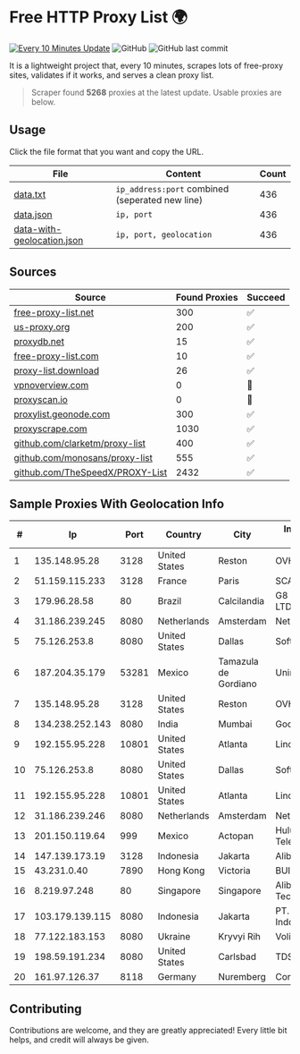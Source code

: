 
# Free HTTP Proxy List 🌍

[![Every 10 Minutes Update](https://github.com/mertguvencli/http-proxy-list/actions/workflows/main.yml/badge.svg?branch=main)](https://github.com/mertguvencli/http-proxy-list/actions/workflows/main.yml)
![GitHub](https://img.shields.io/github/license/mertguvencli/http-proxy-list)
![GitHub last commit](https://img.shields.io/github/last-commit/mertguvencli/http-proxy-list)

It is a lightweight project that, every 10 minutes, scrapes lots of free-proxy sites, validates if it works, and serves a clean proxy list.


> Scraper found **5268** proxies at the latest update. Usable proxies are below.

## Usage

Click the file format that you want and copy the URL.


|File|Content|Count|
|----|-------|-----|
|[data.txt](https://raw.githubusercontent.com/mertguvencli/http-proxy-list/main/proxy-list/data.txt)|`ip_address:port` combined (seperated new line)|436|
|[data.json](https://raw.githubusercontent.com/mertguvencli/http-proxy-list/main/proxy-list/data.json)|`ip, port`|436|
|[data-with-geolocation.json](https://raw.githubusercontent.com/mertguvencli/http-proxy-list/main/proxy-list/data-with-geolocation.json)|`ip, port, geolocation`|436|

## Sources

|Source|Found Proxies|Succeed|
|------|-------------|-------|
|[free-proxy-list.net](https://free-proxy-list.net)|300|✅|
|[us-proxy.org](https://www.us-proxy.org)|200|✅|
|[proxydb.net](http://proxydb.net)|15|✅|
|[free-proxy-list.com](https://free-proxy-list.com/?page=&port=&type%5B%5D=http&type%5B%5D=https&up_time=0&search=Search)|10|✅|
|[proxy-list.download](https://www.proxy-list.download/HTTP)|26|✅|
|[vpnoverview.com](https://vpnoverview.com/privacy/anonymous-browsing/free-proxy-servers)|0|🚫|
|[proxyscan.io](https://www.proxyscan.io)|0|🚫|
|[proxylist.geonode.com](https://proxylist.geonode.com/api/proxy-list?limit=300&page=1&sort_by=lastChecked&sort_type=desc&protocols=http,https)|300|✅|
|[proxyscrape.com](https://api.proxyscrape.com/v2/?request=displayproxies&protocol=http&timeout=10000&country=all&ssl=all&anonymity=all)|1030|✅|
|[github.com/clarketm/proxy-list](https://raw.githubusercontent.com/clarketm/proxy-list/master/proxy-list-raw.txt)|400|✅|
|[github.com/monosans/proxy-list](https://raw.githubusercontent.com/monosans/proxy-list/main/proxies/http.txt)|555|✅|
|[github.com/TheSpeedX/PROXY-List](https://raw.githubusercontent.com/TheSpeedX/PROXY-List/master/http.txt)|2432|✅|


## Sample Proxies With Geolocation Info

|#|Ip|Port|Country|City|Internet Service Provider|
|-|--|----|-------|----|-------------------------|
|1|135.148.95.28|3128|United States|Reston|OVH SAS|
|2|51.159.115.233|3128|France|Paris|SCALEWAY|
|3|179.96.28.58|80|Brazil|Calcilandia|G8 NETWORKS LTDA|
|4|31.186.239.245|8080|Netherlands|Amsterdam|NetSkope Inc|
|5|75.126.253.8|8080|United States|Dallas|SoftLayer|
|6|187.204.35.179|53281|Mexico|Tamazula de Gordiano|Uninet S.A. de C.V.|
|7|135.148.95.28|3128|United States|Reston|OVH SAS|
|8|134.238.252.143|8080|India|Mumbai|Google LLC|
|9|192.155.95.228|10801|United States|Atlanta|Linode, LLC|
|10|75.126.253.8|8080|United States|Dallas|SoftLayer|
|11|192.155.95.228|10801|United States|Atlanta|Linode, LLC|
|12|31.186.239.246|8080|Netherlands|Amsterdam|NetSkope Inc|
|13|201.150.119.64|999|Mexico|Actopan|Hulux Telecomunicaciones|
|14|147.139.173.19|3128|Indonesia|Jakarta|Alibaba.com LLC|
|15|43.231.0.40|7890|Hong Kong|Victoria|BUILDCLOUD|
|16|8.219.97.248|80|Singapore|Singapore|Alibaba (US) Technology Co., Ltd.|
|17|103.179.139.115|8080|Indonesia|Jakarta|PT. Fiber Networks Indonesia|
|18|77.122.183.153|8080|Ukraine|Kryvyi Rih|Volia Krivoy Rog|
|19|198.59.191.234|8080|United States|Carlsbad|TDS TELECOM|
|20|161.97.126.37|8118|Germany|Nuremberg|Contabo GmbH|



## Contributing

Contributions are welcome, and they are greatly appreciated! Every
little bit helps, and credit will always be given.

